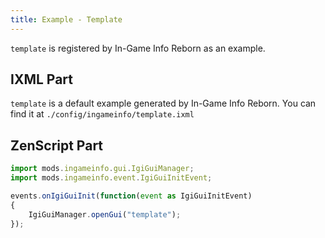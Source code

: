 ```yaml
---
title: Example - Template
---
```


`template` is registered by In-Game Info Reborn as an example.

## IXML Part
`template` is a default example generated by In-Game Info Reborn. You can find it at `./config/ingameinfo/template.ixml`

## ZenScript Part
```javascript
import mods.ingameinfo.gui.IgiGuiManager;
import mods.ingameinfo.event.IgiGuiInitEvent;

events.onIgiGuiInit(function(event as IgiGuiInitEvent)
{
    IgiGuiManager.openGui("template");
});
```
